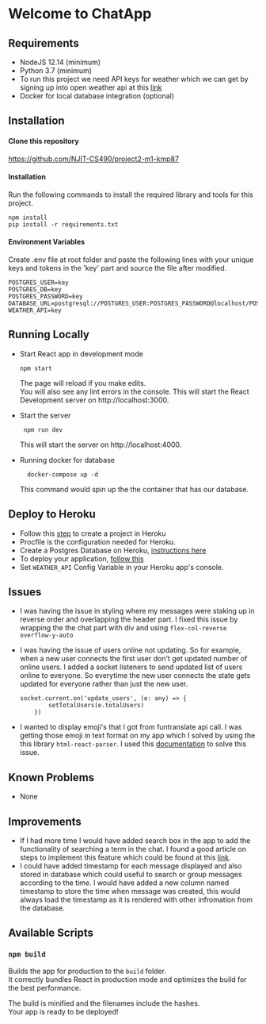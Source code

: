 
# Welcome to ChatApp
 

## Requirements
- NodeJS 12.14 (minimum)
- Python 3.7 (minimum)
- To run this project we need API keys for weather which we can get by signing up into
 open weather api at this [link](https://home.openweathermap.org/api_keys)
- Docker for local database integration (optional)

## Installation
#### Clone this repository
https://github.com/NJIT-CS490/project2-m1-kmp87

#### Installation
Run the following commands to install the required library and tools for this project.
```
npm install
pip install -r requirements.txt 
```

#### Environment Variables
Create .env file at root folder and paste the following lines 
with your unique keys and tokens in the 'key' part and source the file after modified.
```
POSTGRES_USER=key
POSTGRES_DB=key
POSTGRES_PASSWORD=key
DATABASE_URL=postgresql://POSTGRES_USER:POSTGRES_PASSWORD@localhost/POSTGRES_DB
WEATHER_API=key
```


## Running Locally

- Start React app in development mode
    ```
   npm start
    ```
   
    The page will reload if you make edits.<br />
    You will also see any lint errors in the console.
    This will start the React Development server on http://localhost:3000.

- Start the server
    ```
     npm run dev
    ```
    This will start the server on http://localhost:4000.
    
- Running docker for database
    ```
      docker-compose up -d
  ```
  This command would spin up the the container that has our database.

## Deploy to Heroku
- Follow this [step](https://devcenter.heroku.com/articles/creating-apps) to create a project in Heroku
- Procfile is the configuration needed for Heroku.
- Create a Postgres Database on Heroku, [instructions here](https://devcenter.heroku.com/articles/heroku-postgresql)
- To deploy your application, [follow this](https://devcenter.heroku.com/articles/git)
- Set ```WEATHER_API``` Config Variable in your Heroku app's console.

 ## Issues
 - I was having the issue in styling where my messages were staking up in reverse order and overlapping the header part.
    I fixed this issue by wrapping the the chat part with div and using `flex-col-reverse overflow-y-auto`
     
 - I was having the issue of users online not updating. So for example, when a new user connects the first user don't get updated
 number of online users. I added a socket listeners to send updated list of users online to everyone. So everytime the new user connects
 the state gets updated for everyone rather than just the new user.
    ```
    socket.current.on('update_users', (e: any) => {
            setTotalUsers(e.totalUsers)
        })
    ```
 - I wanted to display emoji's that I got from funtranslate api call. I was getting those emoji in text format on my app which 
 I solved by using the this library `html-react-parser`. I used this [documentation](https://www.npmjs.com/package/html-react-parser)
 to solve this issue.
 
 
 ## Known Problems
 - None
 
 ## Improvements
 - If I had more time I would have added search box in the app to add the functionality of searching a term in the chat.
 I found a good article on steps to implement this feature which could 
 be found at this [link](https://www.iamtimsmith.com/blog/lets-build-a-search-bar-in-react/).
 - I could have added timestamp for each message displayed and also stored in database which could useful 
 to search or group messages according to the time. I would have added a new column named timestamp to store the time 
 when message was created, this would always load the timestamp as it is rendered with other infromation from the database.

 
## Available Scripts
### `npm build`

Builds the app for production to the `build` folder.<br />
It correctly bundles React in production mode and optimizes the build for the best performance.

The build is minified and the filenames include the hashes.<br />
Your app is ready to be deployed!



